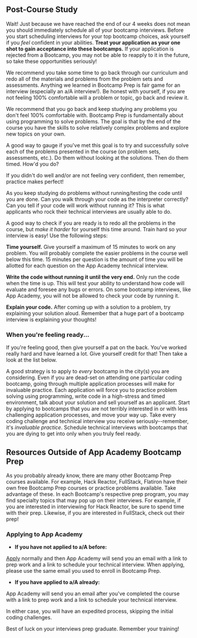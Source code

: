 ## Post-Course Study

Wait! Just because we have reached the end of our 4 weeks does not mean you should
immediately schedule all of your bootcamp interviews. Before you start scheduling
interviews for your top bootcamp choices, ask yourself if you *feel* confident in
your abilities. **Treat your application as your one shot to gain acceptance into these
bootcamps.** If your application is rejected from a Bootcamp, you may
not be able to reapply to it in the future, so take these opportunities seriously!

We recommend you take some time to go back through our curriculum and
redo all of the materials and problems from the problem sets and assessments. Anything we learned
in Bootcamp Prep is fair game for an interview (especially an a/A interview!).
Be honest with yourself, if you are not feeling 100% comfortable will a problem or
topic, go back and review it.

We recommend that you go back and keep studying any problems you don't feel 100%
comfortable with. Bootcamp Prep is fundamentally about using programming to
solve problems. The goal is that by the end of the course you have the skills to
solve relatively complex problems and explore new topics on your own.

A good way to gauge if you've met this goal is to try and successfully solve each of the problems
presented in the course (on problem sets, assessments, etc.). Do them without looking at the
solutions. Then do them timed. How'd you do?

If you didn't do well and/or are not feeling very confident, then remember, practice makes
perfect!

As you keep studying do problems without running/testing the code until you are done. Can you
walk through your code as the interpreter correctly? Can you tell if your code will work without
running it? This is what applicants who rock their technical interviews are usually able to do.


A good way to check if you are ready is to redo all the problems in the course,
but *make it harder* for yourself this time around. Train hard so your interview is
easy! Use the following steps:

**Time yourself.** Give yourself a maximum of 15 minutes to work on any problem.
You will probably complete the easier problems in the course well below this time.
15 minutes per question is the amount of time you will be allotted for each question
on the App Academy technical interview.

**Write the code without running it until the very end.** Only run the code when
the time is up. This will test your ability to understand how code will evaluate
and foresee any bugs or errors. On some bootcamp interviews, like App Academy,
you will not be allowed to check your code by running it.

**Explain your code.** After coming up with a solution to a problem, try explaining
your solution aloud. Remember that a huge part of a bootcamp interview is explaining
your thoughts!

### When you're feeling ready...

If you're feeling good, then give yourself a pat on the back. You've worked really hard and
have learned a lot. Give yourself credit for that! Then take a look at the list below.

A good strategy is to apply to *every* bootcamp in the city(s) you are considering.
Even if you are dead-set on attending one particular coding bootcamp, going through
multiple application processes will make for invaluable practice. Each application will
force you to practice problem solving using programming, write code in a high-stress and timed
environment, talk about your solution and sell yourself as an applicant.
Start by applying to bootcamps that you are not terribly interested in or with less challenging
application processes, and move your way up. Take every coding challenge and technical interview
you receive seriously--remember, it's *invaluable practice*. Schedule technical interviews with
bootcamps that you are dying to get into only when you truly feel ready.

## Resources Outside of App Academy Bootcamp Prep

As you probably already know, there are many other Bootcamp Prep courses available.
For example, Hack Reactor, FullStack, Flatiron have their own free Bootcamp Prep
courses or practice problems available. Take advantage of these. In each Bootcamp's
respective prep program, you may find specialty topics that may pop up on their interviews.
For example, if you are interested in interviewing for Hack Reactor, be sure to
spend time with their prep. Likewise, if you are interested in FullStack,
check out their prep!

### Applying to App Academy

- **If you have not applied to a/A before:**

[Apply][app_academy_app] normally and then App Academy will send you an email with a link to prep work and a link to schedule your technical interview. When applying, please use the same email you used to enroll in Bootcamp Prep.

- **If you have applied to a/A already:**

App Academy will send you an email after you've completed the course with a link to prep work and a link to schedule your technical interview.

In either case, you will have an expedited process, skipping the initial coding
challenges.

Best of luck on your interviews prep graduate. Remember your training!

[app_academy_app]: https://www.appacademy.io/immersive/application/full-time
